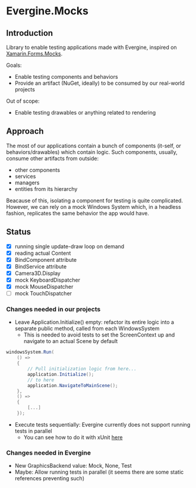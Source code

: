 # Evergine.Mocks

## Introduction

Library to enable testing applications made with Evergine, inspired on [Xamarin.Forms.Mocks](https://github.com/jonathanpeppers/Xamarin.Forms.Mocks).

Goals:

- Enable testing components and behaviors
- Provide an artifact (NuGet, ideally) to be consumed by our real-world projects

Out of scope:

- Enable testing drawables or anything related to rendering

## Approach

The most of our applications contain a bunch of components (it-self, or behaviors/drawables) which contain logic.
Such components, usually, consume other artifacts from outside:

- other components
- services
- managers
- entities from its hierarchy

Beacause of this, isolating a component for testing is quite complicated.
However, we can rely on a mock Windows System which, in a headless fashion, replicates the same behavior the app would have.

## Status

- [x] running single update-draw loop on demand
- [x] reading actual Content
- [x] BindComponent attribute
- [x] BindService attribute
- [x] Camera3D.Display
- [x] mock KeyboardDispatcher
- [x] mock MouseDispatcher
- [ ] mock TouchDispatcher

### Changes needed in our projects

- Leave Application.Initialize() empty: refactor its entire logic into a separate public method, called from each WindowsSystem
  - This is needed to avoid tests to set the ScreenContext up and navigate to an actual Scene by default

```csharp
windowsSystem.Run(
    () =>
    {
        // Pull initialization logic from here...
        application.Initialize();
        // to here
        application.NavigateToMainScene();
    },
    () =>
    {
        [...]
    });
```

- Execute tests sequentially: Evergine currently does not support running tests in parallel
  - You can see how to do it with xUnit [here](https://github.com/MarcosCobena/Evergine.Mocks/blob/main/src/Sample/Sample.Tests/AssemblyInfo.cs)

### Changes needed in Evergine

- New GraphicsBackend value: Mock, None, Test
- Maybe: Allow running tests in parallel (it seems there are some static references preventing such)
